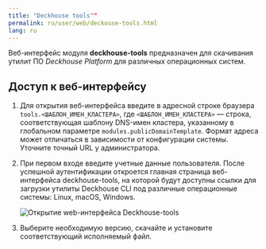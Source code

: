 ```yaml
---
title: "Deckhouse tools""
permalink: ru/user/web/deckouse-tools.html
lang: ru
---
```


Веб-интерфейс модуля **deckhouse-tools** предназначен для скачивания утилит ПО *Deckhouse Platform* для различных операционных систем.

## Доступ к веб-интерфейсу

1. Для открытия веб-интерфейса введите в адресной строке браузера `tools.<ШАБЛОН_ИМЕН_КЛАСТЕРА>`, где `<ШАБЛОН_ИМЕН_КЛАСТЕРА>` — строка, соответствующая шаблону DNS-имен кластера, указанному в глобальном параметре `modules.publicDomainTemplate`. Формат адреса может отличаться в зависимости от конфигурации системы. Уточните точный URL у администратора.
1. При первом входе введите учетные данные пользователя.
После успешной аутентификации откроется главная страница веб-интерфейса deckhouse-tools, на которой будут доступны ссылки для загрузки утилиты Deckhouse CLI под различные операционные системы: Linux, macOS, Windows.

   ![Открытие web-интерфейса Deckhouse-tools](../images/kubeconfig/deckhouse-tools.png)

1. Выберите необходимую версию, скачайте и установите соответствующий исполняемый файл.
